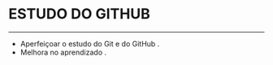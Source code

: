 # ESTUDO DO GITHUB

---------------------------------------
- Aperfeiçoar o estudo do Git e do GitHub .
- Melhora no aprendizado .